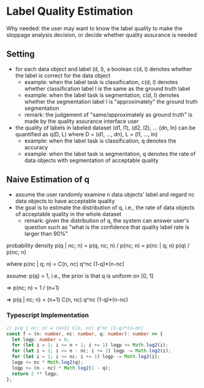 # Label Quality Estimation

Why needed: the user may want to know the label quality to make the stoppage analysis decision, or decide whether quality assurance is needed

## Setting

- for each data object and label (d, l), a boolean c(d, l) denotes whether the label is correct for the data object
    - example: when the label task is classification, c(d, l) denotes whether classification label l is the same as the ground truth label
    - example: when the label task is segmentation, c(d, l) denotes whether the segmentation label l is "approximately" the ground truth segmentation
    - remark: the judgement of "same/approximately as ground truth" is made by the quality assurance interface user
- the quality of labels in labeled dataset (d1, l1), (d2, l2), ... (dn, ln) can be quantified as q(D, L) where D = (d1, ..., dn), L = (l1, ..., ln)
    - example: when the label task is classification, q denotes the accuracy
    - example: when the label task is segmentation, q denotes the rate of data objects with segmentation of acceptable quality

## Naive Estimation of q

- assume the user randomly examine n data objects' label and regard nc data objects to have acceptable quality
- the goal is to estimate the distribution of q, i.e., the rate of data objects of acceptable quality in the whole dataset
    - remark: given the distribution of q, the system can answer user's question such as "what is the confidence that quality label rate is larger than 90%"

probability density p(q | nc; n) = p(q, nc; n) / p(nc; n) = p(nc | q; n) p(q) / p(nc; n)

where p(nc | q; n) = C(n, nc) q^nc (1-q)*(n-nc)

assume: p(q) = 1, i.e., the prior is that q is uniform on [0, 1]

=> p(nc; n) = 1 / (n+1)

=> p(q | nc; n) = (n+1) C(n, nc) q^nc (1-q)*(n-nc)

### Typescript Implementation

```typescript
// p(q | nc; n) = (n+1) C(n, nc) q^nc (1-q)*(n-nc)
const f = (n: number, nc: number, q: number): number => {
  let logp: number = 0;
  for (let i = 1; i <= n + 1; i += 1) logp += Math.log2(i);
  for (let i = 1; i <= n - nc; i += 1) logp -= Math.log2(i);
  for (let i = 1; i <= nc; i += 1) logp -= Math.log2(i);
  logp += nc * Math.log2(q);
  logp += (n - nc) * Math.log2(1 - q);
  return 2 ** logp;
};
```
